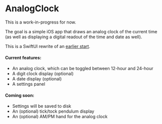 #  AnalogClock

This is a work-in-progress for now.

The goal is a simple iOS app that draws an analog clock of the current time (as well as displaying a digital readout of the time and date as well). 

This is a SwiftUI rewrite of an [earlier start](https://github.com/reuschj/AnalogClock-Legacy).

#### Current features:
- An analog clock, which can be toggled between 12-hour and 24-hour
- A digit clock display (optional)
- A date display (optional)
- A settings panel

#### Coming soon:
- Settings will be saved to disk
- An (optional) tick/tock pendulum display
- An (optional) AM/PM hand for the analog clock


